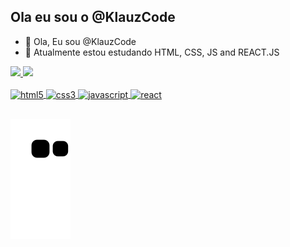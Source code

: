 ## Ola eu sou o @KlauzCode

- 👋 Ola, Eu sou @KlauzCode
- 🌱 Atualmente estou estudando HTML, CSS, JS and REACT.JS 


<div>
  <a href="https://github.com/KlauzCode/">
  <img height="150em" src="https://github-readme-stats.vercel.app/api?username=KlauzCode&show_icons=true&theme=tokyonight&include_all_commits=true&count_private=true"/>
  <img height="150em" src="https://github-readme-stats.vercel.app/api/top-langs/?username=KlauzCode&layout=compact&langs_count=16&theme=tokyonight"/>
</div>

  
<div style="display: inline_block"><br>
  <img alt="html5" align="center" height="30" width="40" src="https://cdn.jsdelivr.net/gh/devicons/devicon/icons/html5/html5-plain.svg" />
  <img alt="css3" align="center" height="30" width="40" src="https://cdn.jsdelivr.net/gh/devicons/devicon/icons/css3/css3-plain.svg" />
  <img alt="javascript" align="center" height="30" width="40" src="https://cdn.jsdelivr.net/gh/devicons/devicon/icons/javascript/javascript-plain.svg" />
  <img alt="react" align="center" height="30" width="40" src="https://cdn.jsdelivr.net/gh/devicons/devicon/icons/react/react-original.svg" />
</div>

##  
  
![Snake animation](https://github.com/KlauzCode/KlauzCode/blob/output/github-contribution-grid-snake.svg)

